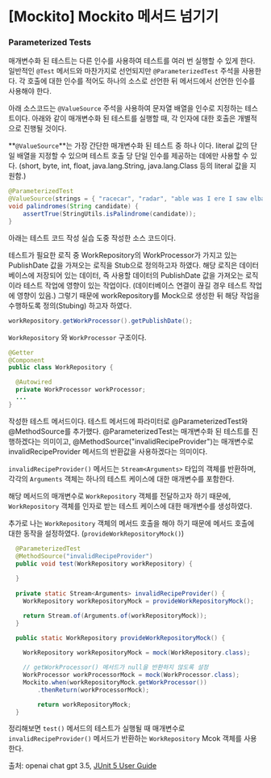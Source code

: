 # [Mockito] Mockito 메서드 넘기기
### Parameterized Tests

매개변수화 된 테스트는 다른 인수를 사용하여 테스트를 여러 번 실행할 수 있게 한다. 일반적인 `@Test` 메서드와 마찬가지로 선언되지만 `@ParameterizedTest` 주석을 사용한다. 각 호출에 대한 인수를 적어도 하나의 소스로 선언한 뒤 메서드에서 선언한 인수를 사용해야 한다.

아래 소스코드는 `@ValueSource` 주석을 사용하여 문자열 배열을 인수로 지정하는 테스트이다. 아래와 같이 매개변수화 된 테스트를 실행할 때, 각 인자에 대한 호출은 개별적으로 진행될 것이다.

**`@ValueSource`**는 가장 간단한 매개변수화 된 테스트 중 하나 이다. literal 값의 단일 배열을 지정할 수 있으며 테스트 호출 당 단일 인수를 제공하는 데에만 사용할 수 있다. (short, byte, int, float, java.lang.String, java.lang.Class 등의 literal 값을 지원함.)

```java
@ParameterizedTest
@ValueSource(strings = { "racecar", "radar", "able was I ere I saw elba" })
void palindromes(String candidate) {
    assertTrue(StringUtils.isPalindrome(candidate));
}
```

아래는 테스트 코드 작성 실습 도중 작성한 소스 코드이다. 

테스트가 필요한 로직 중  WorkRepository의 WorkProcessor가 가지고 있는 PublishDate 값을 가져오는 로직을 Stub으로 정의하고자 하였다. 해당 로직은 데이터베이스에 저장되어 있는 데이터, 즉 사용할 데이터의 PublishDate 값을 가져오는 로직이라 테스트 작업에 영향이 있는 작업이다. (데이터베이스 연결이 끊길 경우 테스트 작업에 영향이 있음.) 그렇기 때문에 workRepository를 Mock으로 생성한 뒤 해당 작업을 수행하도록 정의(Stubing) 하고자 하였다.

```java
workRepository.getWorkProcessor().getPublishDate();
```

`WorkRepository` 와 `WorkProcessor` 구조이다. 

```java
@Getter
@Component
public class WorkRepository {

  @Autowired
  private WorkProcessor workProcessor;
  ...
}
```

작성한 테스트 메서드이다. 테스트 메서드에 파라미터로 @ParameterizedTest와 @MethodSource를 추가했다. @ParameterizedTest는 매개변수화 된 테스트를 진행하겠다는 의미이고, @MethodSource("invalidRecipeProvider")는 매개변수로 invalidRecipeProvider 메서드의 반환값을 사용하겠다는 의미이다.

`invalidRecipeProvider()` 메서드는 `Stream<Arguments>` 타입의 객체를 반환하며, 각각의 `Arguments` 객체는 하나의 테스트 케이스에 대한 매개변수를 포함한다.

해당 메서드의 매개변수로 `WorkRepository` 객체를 전달하고자 하기 때문에, `WorkRepository` 객체를 인자로 받는 테스트 케이스에 대한 매개변수를 생성하였다.

추가로 나는 `WorkRepository` 객체의 메서드 호출을 해야 하기 때문에 메서드 호출에 대한 동작을 설정하였다. (`provideWorkRepositoryMock()`)

```java
  @ParameterizedTest    
  @MethodSource("invalidRecipeProvider")
  public void test(WorkRepository workRepository) {
  
  }
  
  private static Stream<Arguments> invalidRecipeProvider() {
    WorkRepository workRepositoryMock = provideWorkRepositoryMock();

    return Stream.of(Arguments.of(workRepositoryMock));
  }
  
  public static WorkRepository provideWorkRepositoryMock() {

    WorkRepository workRepositoryMock = mock(WorkRepository.class);

    // getWorkProcessor() 메서드가 null을 반환하지 않도록 설정
    WorkProcessor workProcessorMock = mock(WorkProcessor.class);
    Mockito.when(workRepositoryMock.getWorkProcessor())
        .thenReturn(workProcessorMock);

        return workRepositoryMock;
  }
```

정리해보면 `test()` 메서드의 테스트가 실행될 때 매개변수로 `invalidRecipeProvider()` 메서드가 반환하는 `WorkRepository` Mcok 객체를 사용한다.

출처: openai chat gpt 3.5, [JUnit 5 User Guide](https://junit.org/junit5/docs/current/user-guide/#writing-tests-parameterized-tests)

